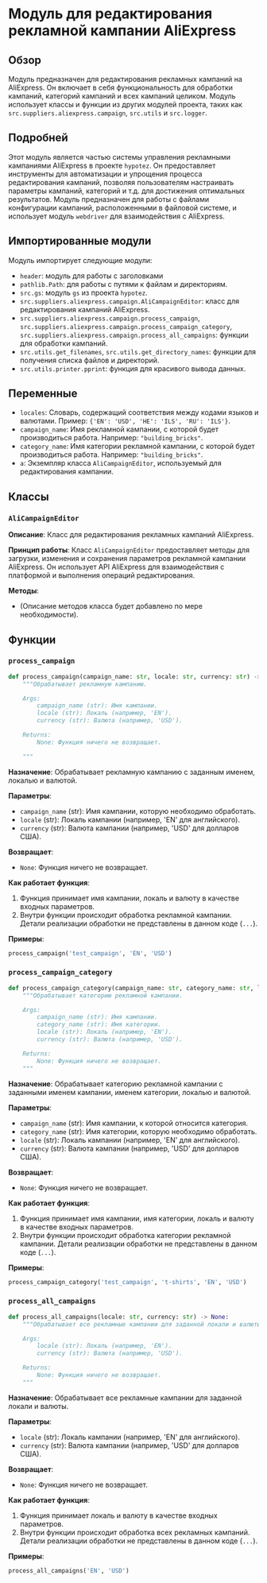 # Модуль для редактирования рекламной кампании AliExpress

## Обзор

Модуль предназначен для редактирования рекламных кампаний на AliExpress. Он включает в себя функциональность для обработки кампаний, категорий кампаний и всех кампаний целиком. Модуль использует классы и функции из других модулей проекта, таких как `src.suppliers.aliexpress.campaign`, `src.utils` и `src.logger`.

## Подробней

Этот модуль является частью системы управления рекламными кампаниями AliExpress в проекте `hypotez`. Он предоставляет инструменты для автоматизации и упрощения процесса редактирования кампаний, позволяя пользователям настраивать параметры кампаний, категорий и т.д. для достижения оптимальных результатов. Модуль предназначен для работы с файлами конфигурации кампаний, расположенными в файловой системе, и использует модуль `webdriver` для взаимодействия с AliExpress.

## Импортированные модули
Модуль импортирует следующие модули:
- `header`: модуль для работы с заголовками
- `pathlib.Path`: для работы с путями к файлам и директориям.
- `src.gs`: модуль `gs` из проекта `hypotez`.
- `src.suppliers.aliexpress.campaign.AliCampaignEditor`: класс для редактирования кампаний AliExpress.
- `src.suppliers.aliexpress.campaign.process_campaign`, `src.suppliers.aliexpress.campaign.process_campaign_category`, `src.suppliers.aliexpress.campaign.process_all_campaigns`: функции для обработки кампаний.
- `src.utils.get_filenames`, `src.utils.get_directory_names`: функции для получения списка файлов и директорий.
- `src.utils.printer.pprint`: функция для красивого вывода данных.

## Переменные

- `locales`: Словарь, содержащий соответствия между кодами языков и валютами. Пример: `{'EN': 'USD', 'HE': 'ILS', 'RU': 'ILS'}`.
- `campaign_name`: Имя рекламной кампании, с которой будет производиться работа. Например: `"building_bricks"`.
- `category_name`: Имя категории рекламной кампании, с которой будет производиться работа. Например: `"building_bricks"`.
- `a`: Экземпляр класса `AliCampaignEditor`, используемый для редактирования кампании.

## Классы

### `AliCampaignEditor`

**Описание**: Класс для редактирования рекламных кампаний AliExpress.

**Принцип работы**:
Класс `AliCampaignEditor` предоставляет методы для загрузки, изменения и сохранения параметров рекламной кампании AliExpress. Он использует API AliExpress для взаимодействия с платформой и выполнения операций редактирования.

**Методы**:
- (Описание методов класса будет добавлено по мере необходимости).

## Функции

### `process_campaign`

```python
def process_campaign(campaign_name: str, locale: str, currency: str) -> None:
    """Обрабатывает рекламную кампанию.

    Args:
        campaign_name (str): Имя кампании.
        locale (str): Локаль (например, 'EN').
        currency (str): Валюта (например, 'USD').

    Returns:
        None: Функция ничего не возвращает.

    """
```

**Назначение**: Обрабатывает рекламную кампанию с заданным именем, локалью и валютой.

**Параметры**:
- `campaign_name` (str): Имя кампании, которую необходимо обработать.
- `locale` (str): Локаль кампании (например, 'EN' для английского).
- `currency` (str): Валюта кампании (например, 'USD' для долларов США).

**Возвращает**:
- `None`: Функция ничего не возвращает.

**Как работает функция**:
1. Функция принимает имя кампании, локаль и валюту в качестве входных параметров.
2.  Внутри функции происходит обработка рекламной кампании. Детали реализации обработки не представлены в данном коде (`...`).

**Примеры**:
```python
process_campaign('test_campaign', 'EN', 'USD')
```

### `process_campaign_category`

```python
def process_campaign_category(campaign_name: str, category_name: str, locale: str, currency: str) -> None:
    """Обрабатывает категорию рекламной кампании.

    Args:
        campaign_name (str): Имя кампании.
        category_name (str): Имя категории.
        locale (str): Локаль (например, 'EN').
        currency (str): Валюта (например, 'USD').

    Returns:
        None: Функция ничего не возвращает.
    """
```

**Назначение**: Обрабатывает категорию рекламной кампании с заданными именем кампании, именем категории, локалью и валютой.

**Параметры**:
- `campaign_name` (str): Имя кампании, к которой относится категория.
- `category_name` (str): Имя категории, которую необходимо обработать.
- `locale` (str): Локаль кампании (например, 'EN' для английского).
- `currency` (str): Валюта кампании (например, 'USD' для долларов США).

**Возвращает**:
- `None`: Функция ничего не возвращает.

**Как работает функция**:
1. Функция принимает имя кампании, имя категории, локаль и валюту в качестве входных параметров.
2. Внутри функции происходит обработка категории рекламной кампании. Детали реализации обработки не представлены в данном коде (`...`).

**Примеры**:
```python
process_campaign_category('test_campaign', 't-shirts', 'EN', 'USD')
```

### `process_all_campaigns`

```python
def process_all_campaigns(locale: str, currency: str) -> None:
    """Обрабатывает все рекламные кампании для заданной локали и валюты.

    Args:
        locale (str): Локаль (например, 'EN').
        currency (str): Валюта (например, 'USD').

    Returns:
        None: Функция ничего не возвращает.
    """
```

**Назначение**: Обрабатывает все рекламные кампании для заданной локали и валюты.

**Параметры**:
- `locale` (str): Локаль кампании (например, 'EN' для английского).
- `currency` (str): Валюта кампании (например, 'USD' для долларов США).

**Возвращает**:
- `None`: Функция ничего не возвращает.

**Как работает функция**:
1. Функция принимает локаль и валюту в качестве входных параметров.
2. Внутри функции происходит обработка всех рекламных кампаний. Детали реализации обработки не представлены в данном коде (`...`).

**Примеры**:
```python
process_all_campaigns('EN', 'USD')